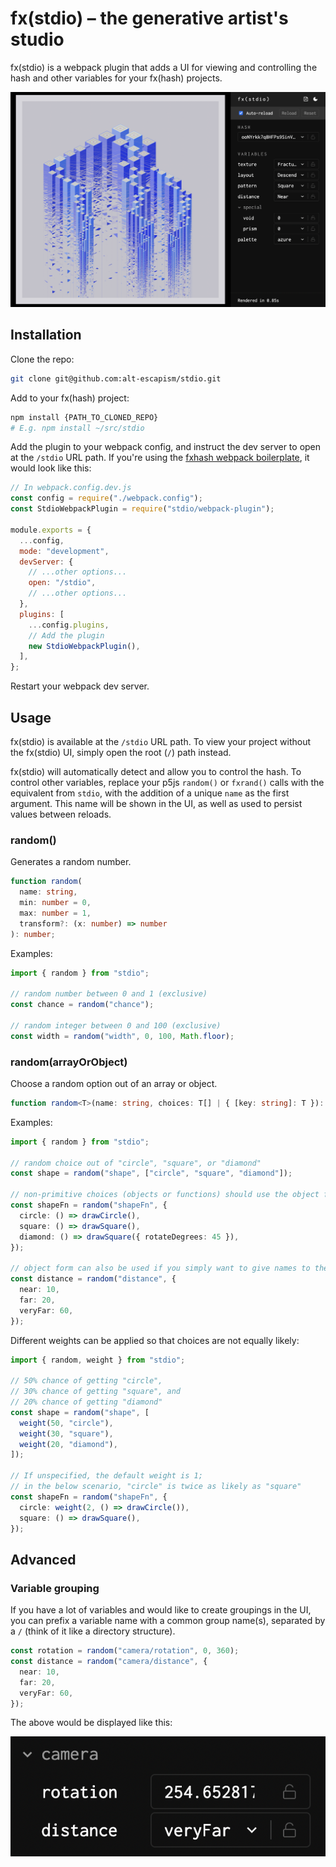 # fx(stdio) – the generative artist's studio

fx(stdio) is a webpack plugin that adds a UI for viewing and controlling
the hash and other variables for your fx(hash) projects.

![stdio overview](static/stdio-overview.png)

## Installation

Clone the repo:

```bash
git clone git@github.com:alt-escapism/stdio.git
```

Add to your fx(hash) project:

```bash
npm install {PATH_TO_CLONED_REPO}
# E.g. npm install ~/src/stdio
```

Add the plugin to your webpack config, and instruct the dev server to open at
the `/stdio` URL path. If you're using the [fxhash webpack boilerplate](https://github.com/fxhash/fxhash-webpack-boilerplate), it would look like this:

```js
// In webpack.config.dev.js
const config = require("./webpack.config");
const StdioWebpackPlugin = require("stdio/webpack-plugin");

module.exports = {
  ...config,
  mode: "development",
  devServer: {
    // ...other options...
    open: "/stdio",
    // ...other options...
  },
  plugins: [
    ...config.plugins,
    // Add the plugin
    new StdioWebpackPlugin(),
  ],
};
```

Restart your webpack dev server.

## Usage

fx(stdio) is available at the `/stdio` URL path. To view your project without
the fx(stdio) UI, simply open the root (`/`) path instead.

fx(stdio) will automatically detect and allow you to control the hash.
To control other variables, replace your p5js `random()` or `fxrand()` calls
with the equivalent from `stdio`, with the addition of a unique `name` as the
first argument. This name will be shown in the UI, as well as used to persist
values between reloads.

### random()

Generates a random number.

```ts
function random(
  name: string,
  min: number = 0,
  max: number = 1,
  transform?: (x: number) => number
): number;
```

Examples:

```ts
import { random } from "stdio";

// random number between 0 and 1 (exclusive)
const chance = random("chance");

// random integer between 0 and 100 (exclusive)
const width = random("width", 0, 100, Math.floor);
```

### random(arrayOrObject)

Choose a random option out of an array or object.

```ts
function random<T>(name: string, choices: T[] | { [key: string]: T }): T;
```

Examples:

```ts
import { random } from "stdio";

// random choice out of "circle", "square", or "diamond"
const shape = random("shape", ["circle", "square", "diamond"]);

// non-primitive choices (objects or functions) should use the object form
const shapeFn = random("shapeFn", {
  circle: () => drawCircle(),
  square: () => drawSquare(),
  diamond: () => drawSquare({ rotateDegrees: 45 }),
});

// object form can also be used if you simply want to give names to the choices
const distance = random("distance", {
  near: 10,
  far: 20,
  veryFar: 60,
});
```

Different weights can be applied so that choices are not equally likely:

```ts
import { random, weight } from "stdio";

// 50% chance of getting "circle",
// 30% chance of getting "square", and
// 20% chance of getting "diamond"
const shape = random("shape", [
  weight(50, "circle"),
  weight(30, "square"),
  weight(20, "diamond"),
]);

// If unspecified, the default weight is 1;
// in the below scenario, "circle" is twice as likely as "square"
const shapeFn = random("shapeFn", {
  circle: weight(2, () => drawCircle()),
  square: () => drawSquare(),
});
```

## Advanced

### Variable grouping

If you have a lot of variables and would like to create groupings in the UI,
you can prefix a variable name with a common group name(s), separated by a `/`
(think of it like a directory structure).

```ts
const rotation = random("camera/rotation", 0, 360);
const distance = random("camera/distance", {
  near: 10,
  far: 20,
  veryFar: 60,
});
```

The above would be displayed like this:

![grouping example](static/grouping-example.png)
